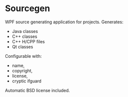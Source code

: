 # Sourcegen
WPF source generating application for projects.
Generates:
* Java classes
* C++ classes
* C++ H/CPP files
* Qt classes

Configurable with:
* name,
* copyright, 
* license, 
* cryptic ifguard

Automatic BSD license included.
